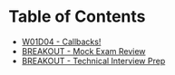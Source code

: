 # Table of Contents

* [W01D04 - Callbacks!](/w01d04)
* [BREAKOUT - Mock Exam Review](/breakout-w1-exam)
* [BREAKOUT - Technical Interview Prep](/breakout-ti-prep)
